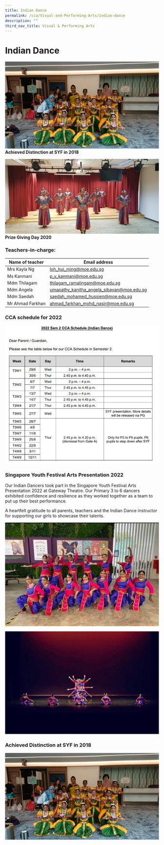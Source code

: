 ```yaml
---
title: Indian Dance
permalink: /cca/Visual-and-Performing-Arts/indian-dance
description: ""
third_nav_title: Visual & Performing Arts
---
```

# **Indian Dance**

![](/images/WhatsApp%20Image%202021-01-20.jpeg)
**Achieved Distinction at SYF in 2018**

![](/images/WhatsApp%20Image%202021-01-20-1.jpeg)
**Prize Giving Day 2020**

### Teachers-in-charge:

| Name of teacher 	| Email address 	|
|---	|---	|
| Mrs Kayla Ng 	| [loh_hui_ming@moe.edu.sg](mailto:loh_hui_ming@moe.edu.sg) 	|
| Ms Kanmani 	| [p_v_kanmani@moe.edu.sg](mailto:p_v_kanmani@moe.edu.sg) 	|
| Mdm Thilagam 	| [thilagam_ramalingam@moe.edu.sg](mailto:thilagam_ramalingam@moe.edu.sg) 	|
| Mdm Angela 	| [umapathy_kanitha_angela_sibayan@moe.edu.sg](mailto:umapathy_kanitha_angela_sibayan@moe.edu.sg) 	|
| Mdm Saedah 	| [saedah_mohamed_hussien@moe.edu.sg](mailto:saedah_mohamed_hussien@moe.edu.sg) 	|
| Mr Ahmad Farkhan 	| [ahmad_farkhan_mohd_nasir@moe.edu.sg](mailto:ahmad_farkhan_mohd_nasir@moe.edu.sg) 	|

### CCA schedule for 2022

![](/images/IDsem2.jpg)

### Singapore Youth Festival Arts Presentation 2022 

Our Indian Dancers took part in the Singapore Youth Festival Arts Presentation 2022 at Gateway Theatre. Our Primary 3 to 6 dancers exhibited confidence and resilience as they worked together as a team to put up their best performance.  

A heartfelt gratitude to all parents, teachers and the Indian Dance instructor for supporting our girls to showcase their talents.

![](/images/indiandancesyf3.jpg)

![](/images/indiandancesyf4.jpg)

### Achieved Distinction at SYF in 2018

![](/images/WhatsApp%20Image%202021-01-20.jpeg)